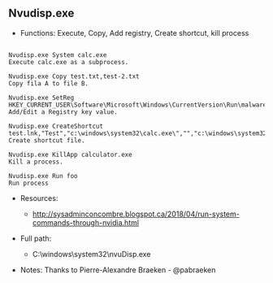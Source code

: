 ## Nvudisp.exe
* Functions: Execute, Copy, Add registry, Create shortcut, kill process
```

Nvudisp.exe System calc.exe
Execute calc.exe as a subprocess.

Nvudisp.exe Copy test.txt,test-2.txt
Copy fila A to file B.

Nvudisp.exe SetReg HKEY_CURRENT_USER\Software\Microsoft\Windows\CurrentVersion\Run\malware=malware.exe
Add/Edit a Registry key value.

Nvudisp.exe CreateShortcut test.lnk,"Test","c:\windows\system32\calc.exe\","","c:\windows\system32\"
Create shortcut file.

Nvudisp.exe KillApp calculator.exe
Kill a process.

Nvudisp.exe Run foo
Run process
```
   
* Resources:   
  * http://sysadminconcombre.blogspot.ca/2018/04/run-system-commands-through-nvidia.html
   
* Full path:   
  * C:\windows\system32\nvuDisp.exe
   
* Notes: Thanks to Pierre-Alexandre Braeken - @pabraeken  
   
